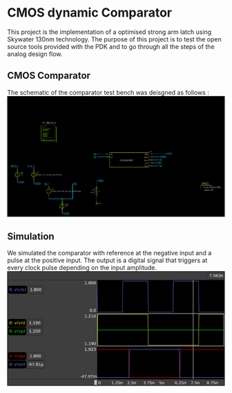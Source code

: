 # CMOS dynamic Comparator
This project is the implementation of a optimised strong arm latch using Skywater 130nm technology.
The purpose of this project is to test the open source tools provided with the PDK and to go through all the steps of the analog design flow.

## CMOS Comparator
The schematic of the comparator test bench was deisgned as follows :
![Comparator](./docs/comparator.png)



## Simulation
We simulated the comparator with reference at the negative input and a pulse at the positive input. The output is a digital signal that triggers at every clock pulse depending on the input amplitude.
![Simulation](./docs/sim_result.png)


